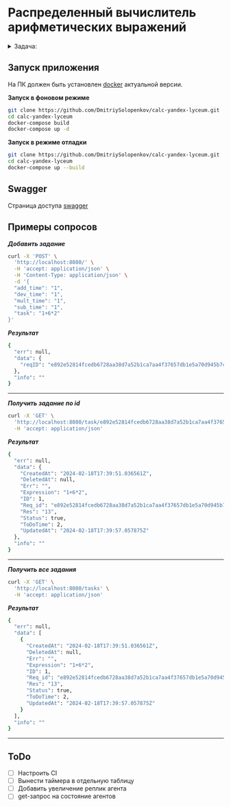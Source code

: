 # Распределенный вычислитель арифметических выражений

<details>
    <summary>Задача: </summary>
    Пользователь хочет считать арифметические выражения. Он вводит строку 2 + 2 * 2 и хочет получить в ответ 6. Но наши операции сложения и умножения (также деления и вычитания) выполняются "очень-очень" долго. Поэтому вариант, при котором пользователь делает http-запрос и получает в качетсве ответа результат, невозможна. Более того: вычисление каждой такой операции в нашей "альтернативной реальности" занимает "гигантские" вычислительные мощности. Соответственно, каждое действие мы должны уметь выполнять отдельно и масштабировать эту систему можем добавлением вычислительных мощностей в нашу систему в виде новых "машин". Поэтому пользователь, присылая выражение, получает в ответ идентификатор выражения и может с какой-то периодичностью уточнять у сервера "не посчиталость ли выражение"? Если выражение наконец будет вычислено - то он получит результат. Помните, что некоторые части арфиметического выражения можно вычислять параллельно.

    Front-end часть

    GUI, который можно представить как 4 страницы

        Форма ввода арифметического выражения. Пользователь вводит арифметическое выражение и отправляет POST http-запрос с этим выражением на back-end. Примечание: Запросы должны быть идемпотентными. К запросам добавляется уникальный идентификатор. Если пользователь отправляет запрос с идентификатором, который уже отправлялся и был принят к обработке - ответ 200. Возможные варианты ответа:
            200. Выражение успешно принято, распаршено и принято к обработке
            400. Выражение невалидно
            500. Что-то не так на back-end. В качестве ответа нужно возвращать id принятного к выполнению выражения.
        Страница со списком выражений в виде списка с выражениями. Каждая запись на странице содержит статус, выражение, дату его создания и дату заверщения вычисления. Страница получает данные GET http-запрсом с back-end-а
        Страница со списком операций в виде пар: имя операции + время его выполнения (доступное для редактирования поле). Как уже оговаривалось в условии задачи, наши операции выполняются "как будто бы очень долго". Страница получает данные GET http-запрсом с back-end-а. Пользователь может настроить время выполения операции и сохранить изменения.
        Страница со списком вычислительных можностей. Страница получает данные GET http-запросом с сервера в виде пар: имя вычислительного ресурса + выполняемая на нём операция.

        Требования:
        Оркестратор может перезапускаться без потери состояния. Все выражения храним в СУБД.
        Оркестратор должен отслеживать задачи, которые выполняются слишком долго (вычислитель тоже может уйти со связи) и делать их повторно доступными для вычислений.


    Back-end часть

    Состоит из 2 элементов:

        Сервер, который принимает арифметическое выражение, переводит его в набор последовательных задач и обеспечивает порядок их выполнения. Далее будем называть его оркестратором.
        Вычислитель, который может получить от оркестратора задачу, выполнить его и вернуть серверу результат. Далее будем называть его агентом.

    Оркестратор
    Сервер, который имеет следующие endpoint-ы:

        Добавление вычисления арифметического выражения.
        Получение списка выражений со статусами.
        Получение значения выражения по его идентификатору.
        Получение списка доступных операций со временем их выполения.
        Получение задачи для выполения.
        Приём результата обработки данных.


    Агент
    Демон, который получает выражение для вычисления с сервера, вычисляет его и отправляет на сервер результат выражения. При старте демон запускает несколько горутин, каждая из которых выступает в роли независимого вычислителя. Количество горутин регулируется переменной среды.
</details>

## Запуск приложения

На ПК должен быть установлен [docker](https://docs.docker.com/engine/install/) актуальной версии.

**Запуск в фоновом режиме**

```bash
git clone https://github.com/DmitriySolopenkov/calc-yandex-lyceum.git
cd calc-yandex-lyceum
docker-compose build
docker-compose up -d
```

**Запуск в режиме отладки**

```bash
git clone https://github.com/DmitriySolopenkov/calc-yandex-lyceum.git
cd calc-yandex-lyceum
docker-compose up --build
```

## Swagger

Страница доступа [swagger](http://localhost:8080/swagger/index.html)

## Примеры сопросов

***Добавить задание***

```bash
curl -X 'POST' \
  'http://localhost:8080/' \
  -H 'accept: application/json' \
  -H 'Content-Type: application/json' \
  -d '{
  "add_time": "1",
  "dev_time": "1",
  "mult_time": "1",
  "sub_time": "1",
  "task": "1+6*2"
}'
```

***Результат***

```bash
{
  "err": null,
  "data": {
    "reqID": "e892e52814fcedb6728aa38d7a52b1ca7aa4f37657db1e5a70d945b7c9ba77a4"
  },
  "info": ""
}
```

---

***Получить задание по id***

```bash
curl -X 'GET' \
  'http://localhost:8080/task/e892e52814fcedb6728aa38d7a52b1ca7aa4f37657db1e5a70d945b7c9ba77a4' \
  -H 'accept: application/json'
```

***Результат***

```bash
{
  "err": null,
  "data": {
    "CreatedAt": "2024-02-18T17:39:51.036561Z",
    "DeletedAt": null,
    "Err": "",
    "Expression": "1+6*2",
    "ID": 1,
    "Req_id": "e892e52814fcedb6728aa38d7a52b1ca7aa4f37657db1e5a70d945b7c9ba77a4",
    "Res": "13",
    "Status": true,
    "ToDoTime": 2,
    "UpdatedAt": "2024-02-18T17:39:57.057875Z"
  },
  "info": ""
}
```

---

***Получить все задания***

```bash
curl -X 'GET' \
  'http://localhost:8080/tasks' \
  -H 'accept: application/json'
```

***Результат***

```bash
{
  "err": null,
  "data": [
    {
      "CreatedAt": "2024-02-18T17:39:51.036561Z",
      "DeletedAt": null,
      "Err": "",
      "Expression": "1+6*2",
      "ID": 1,
      "Req_id": "e892e52814fcedb6728aa38d7a52b1ca7aa4f37657db1e5a70d945b7c9ba77a4",
      "Res": "13",
      "Status": true,
      "ToDoTime": 2,
      "UpdatedAt": "2024-02-18T17:39:57.057875Z"
    }
  ],
  "info": ""
}
```

---

## ToDo

- [ ] Настроить CI
- [ ] Вынести таймера в отдельную таблицу
- [ ] Добавить увеличение реплик агента
- [ ] get-запрос на состояние агентов
